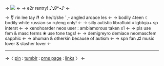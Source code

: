 -> ![](https://64.media.tumblr.com/98ea63f3542c2c7278dd14c083626d85/f1d1d2c36a155364-6f/s1280x1920/e81defc1c978db25080794dc643f94826c87eee5.jpg) <-
-> e2r rentry! ♪♫*•♪ <-

-> ⚧ rin lee tay ***!!*** ☆ he/it/she ˊˎ- angled aroace les <-
-> bodily 4teen ☾ bodily white russian so ru/eng only! <-
-> silly autistic librafluid ⌗ lgbtqia+ sp interst <-
-> xenohoarder neos user : ambiamorous taken x1 <-
-> pls use fem & masc terms ❀ use tone tags! <-
-> demigreyro demiace neomascfem sapphic <-
-> ahuman & otherkin because of autism <-
-> spn fan ♫  music lover & slasher lover <-
***
->〈 [pin](https://pin.it/1v2I6Mo) : [tumblr](https://www.tumblr.com/sakura-miku-my-love?source=share) : [prns page](https://en.pronouns.page/@ant_fucker98) : [links](https://rentry.co/rins-links) 〉 <-